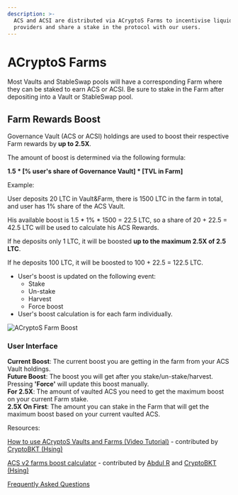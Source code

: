 ```yaml
---
description: >-
  ACS and ACSI are distributed via ACryptoS Farms to incentivise liquidity
  providers and share a stake in the protocol with our users.
---
```


# ACryptoS Farms

Most Vaults and StableSwap pools will have a corresponding Farm where they can be staked to earn ACS or ACSI. Be sure to stake in the Farm after depositing into a Vault or StableSwap pool.

## Farm Rewards Boost

Governance Vault \(ACS or ACSI\) holdings are used to boost their respective Farm rewards by **up to 2.5X**.

The amount of boost is determined via the following formula:

**1.5 \* \[% user's share of Governance Vault\] \* \[TVL in Farm\]**

Example:

User deposits 20 LTC in Vault&Farm, there is 1500 LTC in the farm in total, and user has 1% share of the ACS Vault.

His available boost is 1.5 \* 1% \* 1500 = 22.5 LTC, so a share of 20 + 22.5 = 42.5 LTC will be used to calculate his ACS Rewards.

If he deposits only 1 LTC, it will be boosted **up to the maximum 2.5X of 2.5 LTC**.

If he deposits 100 LTC, it will be boosted to 100 + 22.5 = 122.5 LTC.

* User's boost is updated on the following event:
  * Stake
  * Un-stake
  * Harvest
  * Force boost
* User's boost calculation is for each farm individually.

![ACryptoS Farm Boost](https://user-images.githubusercontent.com/96041328/167078388-ce272002-f964-4633-a82a-c4ea7cb4d67a.jpg)

### **User Interface**

**Current Boost**: The current boost you are getting in the farm from your ACS Vault holdings.  
**Future Boost**: The boost you will get after you stake/un-stake/harvest. Pressing **'Force'** will update this boost manually.  
**For 2.5X**: The amount of vaulted ACS you need to get the maximum boost on your current Farm stake.  
**2.5X On First**: The amount you can stake in the Farm that will get the maximum boost based on your current vaulted ACS.

Resources:

[How to use ACryptoS Vaults and Farms \(Video Tutorial\)](https://www.youtube.com/watch?v=DBiA7-CY4PE) - contributed by [CryptoBKT \(Hsing\)](https://t.me/cryptoBKT)

[ACS v2 farms boost calculator](https://docs.acryptos.com/community) - contributed by [Abdul R](https://t.me/abdul0793) and [CryptoBKT \(Hsing\)](https://t.me/cryptoBKT)

[Frequently Asked Questions](faq.md)

